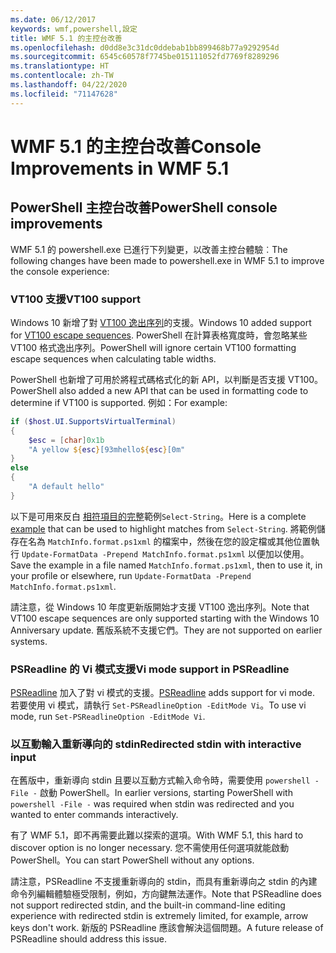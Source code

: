 ```yaml
---
ms.date: 06/12/2017
keywords: wmf,powershell,設定
title: WMF 5.1 的主控台改善
ms.openlocfilehash: d0dd8e3c31dc0ddebab1bb899468b77a9292954d
ms.sourcegitcommit: 6545c60578f7745be015111052fd7769f8289296
ms.translationtype: HT
ms.contentlocale: zh-TW
ms.lasthandoff: 04/22/2020
ms.locfileid: "71147628"
---
```

# <a name="console-improvements-in-wmf-51"></a><span data-ttu-id="5ec67-103">WMF 5.1 的主控台改善</span><span class="sxs-lookup"><span data-stu-id="5ec67-103">Console Improvements in WMF 5.1</span></span>

## <a name="powershell-console-improvements"></a><span data-ttu-id="5ec67-104">PowerShell 主控台改善</span><span class="sxs-lookup"><span data-stu-id="5ec67-104">PowerShell console improvements</span></span>

<span data-ttu-id="5ec67-105">WMF 5.1 的 powershell.exe 已進行下列變更，以改善主控台體驗︰</span><span class="sxs-lookup"><span data-stu-id="5ec67-105">The following changes have been made to powershell.exe in WMF 5.1 to improve the console experience:</span></span>

### <a name="vt100-support"></a><span data-ttu-id="5ec67-106">VT100 支援</span><span class="sxs-lookup"><span data-stu-id="5ec67-106">VT100 support</span></span>

<span data-ttu-id="5ec67-107">Windows 10 新增了對 [VT100 逸出序列](/windows/console/console-virtual-terminal-sequences)的支援。</span><span class="sxs-lookup"><span data-stu-id="5ec67-107">Windows 10 added support for [VT100 escape sequences](/windows/console/console-virtual-terminal-sequences).</span></span>
<span data-ttu-id="5ec67-108">PowerShell 在計算表格寬度時，會忽略某些 VT100 格式逸出序列。</span><span class="sxs-lookup"><span data-stu-id="5ec67-108">PowerShell will ignore certain VT100 formatting escape sequences when calculating table widths.</span></span>

<span data-ttu-id="5ec67-109">PowerShell 也新增了可用於將程式碼格式化的新 API，以判斷是否支援 VT100。</span><span class="sxs-lookup"><span data-stu-id="5ec67-109">PowerShell also added a new API that can be used in formatting code to determine if VT100 is supported.</span></span> <span data-ttu-id="5ec67-110">例如：</span><span class="sxs-lookup"><span data-stu-id="5ec67-110">For example:</span></span>

```powershell
if ($host.UI.SupportsVirtualTerminal)
{
    $esc = [char]0x1b
    "A yellow ${esc}[93mhello${esc}[0m"
}
else
{
    "A default hello"
}
```

<span data-ttu-id="5ec67-111">以下是可用來反白 [ 相符項目的完整](https://gist.github.com/lzybkr/dcb973dccd54900b67783c48083c28f7)範例`Select-String`。</span><span class="sxs-lookup"><span data-stu-id="5ec67-111">Here is a complete [example](https://gist.github.com/lzybkr/dcb973dccd54900b67783c48083c28f7) that can be used to highlight matches from `Select-String`.</span></span> <span data-ttu-id="5ec67-112">將範例儲存在名為 `MatchInfo.format.ps1xml` 的檔案中，然後在您的設定檔或其他位置執行 `Update-FormatData -Prepend MatchInfo.format.ps1xml` 以便加以使用。</span><span class="sxs-lookup"><span data-stu-id="5ec67-112">Save the example in a file named `MatchInfo.format.ps1xml`, then to use it, in your profile or elsewhere, run `Update-FormatData -Prepend MatchInfo.format.ps1xml`.</span></span>

<span data-ttu-id="5ec67-113">請注意，從 Windows 10 年度更新版開始才支援 VT100 逸出序列。</span><span class="sxs-lookup"><span data-stu-id="5ec67-113">Note that VT100 escape sequences are only supported starting with the Windows 10 Anniversary update.</span></span>
<span data-ttu-id="5ec67-114">舊版系統不支援它們。</span><span class="sxs-lookup"><span data-stu-id="5ec67-114">They are not supported on earlier systems.</span></span>

### <a name="vi-mode-support-in-psreadline"></a><span data-ttu-id="5ec67-115">PSReadline 的 Vi 模式支援</span><span class="sxs-lookup"><span data-stu-id="5ec67-115">Vi mode support in PSReadline</span></span>

<span data-ttu-id="5ec67-116">[PSReadline](https://github.com/PowerShell/PSReadLine) 加入了對 vi 模式的支援。</span><span class="sxs-lookup"><span data-stu-id="5ec67-116">[PSReadline](https://github.com/PowerShell/PSReadLine) adds support for vi mode.</span></span> <span data-ttu-id="5ec67-117">若要使用 vi 模式，請執行 `Set-PSReadlineOption -EditMode Vi`。</span><span class="sxs-lookup"><span data-stu-id="5ec67-117">To use vi mode, run `Set-PSReadlineOption -EditMode Vi`.</span></span>

### <a name="redirected-stdin-with-interactive-input"></a><span data-ttu-id="5ec67-118">以互動輸入重新導向的 stdin</span><span class="sxs-lookup"><span data-stu-id="5ec67-118">Redirected stdin with interactive input</span></span>

<span data-ttu-id="5ec67-119">在舊版中，重新導向 stdin 且要以互動方式輸入命令時，需要使用 `powershell -File -` 啟動 PowerShell。</span><span class="sxs-lookup"><span data-stu-id="5ec67-119">In earlier versions, starting PowerShell with `powershell -File -` was required when stdin was redirected and you wanted to enter commands interactively.</span></span>

<span data-ttu-id="5ec67-120">有了 WMF 5.1，即不再需要此難以探索的選項。</span><span class="sxs-lookup"><span data-stu-id="5ec67-120">With WMF 5.1, this hard to discover option is no longer necessary.</span></span> <span data-ttu-id="5ec67-121">您不需使用任何選項就能啟動 PowerShell。</span><span class="sxs-lookup"><span data-stu-id="5ec67-121">You can start PowerShell without any options.</span></span>

<span data-ttu-id="5ec67-122">請注意，PSReadline 不支援重新導向的 stdin，而具有重新導向之 stdin 的內建命令列編輯體驗極受限制，例如，方向鍵無法運作。</span><span class="sxs-lookup"><span data-stu-id="5ec67-122">Note that PSReadline does not support redirected stdin, and the built-in command-line editing experience with redirected stdin is extremely limited, for example, arrow keys don't work.</span></span> <span data-ttu-id="5ec67-123">新版的 PSReadline 應該會解決這個問題。</span><span class="sxs-lookup"><span data-stu-id="5ec67-123">A future release of PSReadline should address this issue.</span></span>